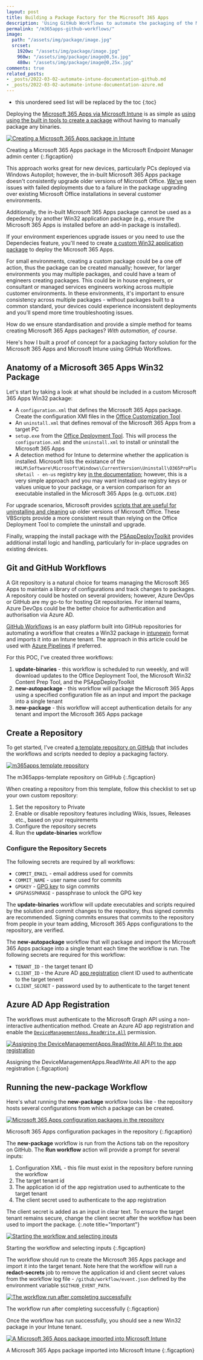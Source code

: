 ```yaml
---
layout: post
title: Building a Package Factory for the Microsoft 365 Apps
description: 'Using GitHub Workflows to automate the packaging of the Microsoft 365 Apps and import into an Intune tenant.'
permalink: "/m365apps-github-workflows/"
image:
  path: "/assets/img/package/image.jpg"
  srcset:
    1920w: "/assets/img/package/image.jpg"
    960w: "/assets/img/package/image@0,5x.jpg"
    480w: "/assets/img/package/image@0,25x.jpg"
comments: true
related_posts:
- _posts/2022-03-02-automate-intune-documentation-github.md
- _posts/2022-03-02-automate-intune-documentation-azure.md
---
```

* this unordered seed list will be replaced by the toc
{:toc}

Deploying the [Microsoft 365 Apps via Microsoft Intune]({{site.baseurl}}/office-365-proplus-deploy-intune/) is as simple as [using using the built in tools to create a package](https://docs.microsoft.com/en-us/mem/intune/apps/apps-add-office365) without having to manually package any binaries.

[![Creating a Microsoft 365 Apps package in Intune]({{site.baseurl}}/media/2022/04/m365apps.jpeg)]({{site.baseurl}}/media/2022/04/m365apps.jpeg)

Creating a Microsoft 365 Apps package in the Microsoft Endpoint Manager admin center
{:.figcaption}

This approach works great for new devices, particularly PCs deployed via Windows Autopilot; however, the in-built Microsoft 365 Apps package doesn't consistently upgrade older versions of Microsoft Office. [We've](https://insentragroup.com) seen issues with failed deployments due to a failure in the package upgrading over existing Microsoft Office installations in several customer environments.

Additionally, the in-built Microsoft 365 Apps package cannot be used as a depedency by another Win32 application package (e.g., ensure the Microsoft 365 Apps is installed before an add-in package is installed).

If your environment experiences upgrade issues or you need to use the Dependecies feature, you'll need to create [a custom Win32 application package](https://docs.microsoft.com/en-us/mem/intune/apps/apps-win32-app-management) to deploy the Microsoft 365 Apps.

For small environments, creating a custom package could be a one off action, thus the package can be created manually; however, for larger environments you may multiple packages, and could have a team of engineers creating packages. This could be in house engineers, or consultant or managed services engineers working across multiple customer environments. In these environments, it's important to ensure consistency across multiple packages - without packages built to a common standard, your devices could experience inconsistent deployments and you'll spend more time troubleshooting issues.

How do we ensure standardisation and provide a simple method for teams creating Microsoft 365 Apps packages? *With automation, of course*.

Here's how I built a proof of concept for a packaging factory solution for the Microsoft 365 Apps and Microsoft Intune using GitHub Workflows.

## Anatomy of a Microsoft 365 Apps Win32 Package

Let's start by taking a look at what should be included in a custom Microsoft 365 Apps Win32 package:

* A `configuration.xml` that defines the Microsoft 365 Apps package. Create the configuration XMl files in the [Office Customization Tool](https://docs.microsoft.com/en-us/deployoffice/admincenter/overview-office-customization-tool)
* An `uninstall.xml` that defines removal of the Microsoft 365 Apps from a target PC
* `setup.exe` from the [Office Deployment Tool](https://www.microsoft.com/en-au/download/details.aspx?id=49117). This will process the `configuration.xml` and the `uninstall.xml` to install or uninstall the Microsoft 365 Apps
* A detection method for Intune to determine whether the application is installed. Microsoft lists the existance of the `HKLM\Software\Microsoft\Windows\CurrentVersion\Uninstall\O365ProPlusRetail - en-us` registry key [in the documentation](https://docs.microsoft.com/en-us/deployoffice/deploy-microsoft-365-apps-configuration-manager-2012r2); however, this is a very simple approach and you may want instead use registry keys or values unique to your package, or a version comparison for an executable installed in the Microsoft 365 Apps (e.g. `OUTLOOK.EXE`)

For upgrade scenarios, Microsoft provides [scripts that are useful for uninstalling and cleaning](https://github.com/OfficeDev/Office-IT-Pro-Deployment-Scripts/tree/master/Office-ProPlus-Deployment/Deploy-OfficeClickToRun) up older versions of Microsoft Office. These VBScripts provide a more consistent result than relying on the Office Deployment Tool to complete the uninstall and upgrade.

Finally, wrapping the install package with the [PSAppDeployToolkit](https://psappdeploytoolkit.com/) provides additional install logic and handling, particularly for in-place upgrades on existing devices.

## Git and GitHub Workflows

A Git repository is a natural choice for teams managing the Microsoft 365 Apps to maintain a library of configurations and track changes to packages. A repository could be hosted on several providers; however, Azure DevOps or GitHub are my go-to for hosting Git repositories. For internal teams, Azure DevOps could be the better choice for authentication and authorisation via Azure AD.

[GitHub Workflows](https://docs.github.com/en/actions/using-workflows) is an easy platform built into GitHub repositories for automating a workflow that creates a Win32 package in [intunewin](https://github.com/Microsoft/Microsoft-Win32-Content-Prep-Tool) format and imports it into an Intune tenant. The approach in this article could be used with [Azure Pipelines](https://azure.microsoft.com/en-us/services/devops/pipelines/) if preferred.

For this POC, I've created three workflows:

1. **update-binaries** - this workflow is scheduled to run weeekly, and will download updates to the Office Deployment Tool, the Microsoft Win32 Content Prep Tool, and the PSAppDeployToolkit
2. **new-autopackage** - this workflow will package the Microsoft 365 Apps using a specified configuration file as an input and import the package into a single tenant
3. **new-package** - this workflow will accept authentication details for any tenant and import the Microsoft 365 Apps package

## Create a Repository

To get started, I've created [a template repository on GitHub](https://github.com/aaronparker/m365apps-template) that includes the workflows and scripts needed to deploy a packaging factory.

[![m365apps template repository]({{site.baseurl}}/media/2022/04/m365apps-template.jpeg)]({{site.baseurl}}/media/2022/04/m365apps-template.jpeg)

The m365apps-template repository on GitHub
{:.figcaption}

When creating a repository from this template, follow this checklist to set up your own custom repository:

1. Set the repository to Private
2. Enable or disable repository features including Wikis, Issues, Releases etc., based on your requirements
3. Configure the repository secrets
4. Run the **update-binaries** workflow

### Configure the Repository Secrets

The following secrets are required by all workflows:

* `COMMIT_EMAIL` - email address used for commits
* `COMMIT_NAME` - user name used for commits
* `GPGKEY` - [GPG key](https://docs.github.com/en/authentication/managing-commit-signature-verification/generating-a-new-gpg-key) to sign commits
* `GPGPASSPHRASE` - passphrase to unlock the GPG key

The **update-binaries** workflow will update executables and scripts required by the solution and commit changes to the repository, thus signed commits are recommended. Signing commits ensures that commits to the repository from people in your team adding, Microsoft 365 Apps configurations to the repository, are verified.

The **new-autopackage** workflow that will package and import the Microsoft 365 Apps package into a single tenant each time the workflow is run. The following secrets are required for this workflow:

* `TENANT_ID` - the target tenant ID
* `CLIENT_ID` - the Azure AD [app registration](https://docs.microsoft.com/en-us/azure/active-directory/develop/quickstart-register-app) client ID used to authenticate to the target tenent
* `CLIENT_SECRET` - password used by to authenticate to the target tenent

## Azure AD App Registration

The workflows must authenticate to the Microsoft Graph API using a non-interactive authentication method. Create an Azure AD app registration and enable the [`DeviceManagementApps.ReadWrite.All`](https://docs.microsoft.com/en-us/graph/api/intune-shared-devicemanagement-update?view=graph-rest-beta) permission.

[![Assigning the DeviceManagementApps.ReadWrite.All API to the app registration]({{site.baseurl}}/media/2022/04/graphapi.jpeg)]({{site.baseurl}}/media/2022/04/graphapi.jpeg)

Assigning the DeviceManagementApps.ReadWrite.All API to the app registration
{:.figcaption}

## Running the new-package Workflow

Here's what running the **new-package** workflow looks like - the repository hosts several configurations from which a package can be created.

[![Microsoft 365 Apps configuration packages in the repository]({{site.baseurl}}/media/2022/04/m365-package-01.jpeg)]({{site.baseurl}}/media/2022/04/m365-package-01.jpeg)

Microsoft 365 Apps configuration packages in the repository
{:.figcaption}

The **new-package** workflow is run from the Actions tab on the repository on GitHub. The **Run workflow** action will provide a prompt for several inputs:

1. Configuration XML - this file must exist in the repository before running the workflow
2. The target tenant id
3. The application id of the app registration used to authenticate to the target tenant
4. The client secret used to authenticate to the app registration

The client secret is added as an input in clear text. To ensure the target tenant remains secure, change the client secret after the workflow has been used to import the package.
{:.note title="Important"}

[![Starting the workflow and selecting inputs]({{site.baseurl}}/media/2022/04/m365-package-02.jpeg)]({{site.baseurl}}/media/2022/04/m365-package-02.jpeg)

Starting the workflow and selecting inputs
{:.figcaption}

The workflow should run to create the Microsoft 365 Apps package and import it into the target tenant. Note here that the workflow will run a **redact-secrets** job to remove the application id and client secret values from the workflow log file - `/github/workflow/event.json` defined by the environment variable `$GITHUB_EVENT_PATH`.

[![The workflow run after completing successfully]({{site.baseurl}}/media/2022/04/m365-package-03.jpeg)]({{site.baseurl}}/media/2022/04/m365-package-03.jpeg)

The workflow run after completing successfully
{:.figcaption}

Once the workflow has run successfully, you should see a new Win32 package in your Intune tenant.

[![A Microsoft 365 Apps package imported into Microsoft Intune]({{site.baseurl}}/media/2022/04/m365-package-04.jpeg)]({{site.baseurl}}/media/2022/04/m365-package-04.jpeg)

A Microsoft 365 Apps package imported into Microsoft Intune
{:.figcaption}
